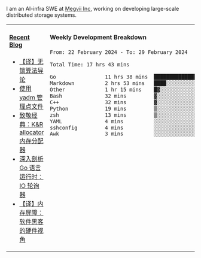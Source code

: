 I am an AI-infra SWE at [Megvii Inc](https://en.megvii.com/), working on developing large-scale distributed storage systems.

<table width="960px">
<tr>
<td valign="top" width="50%">

#### <a href="https://www.kongjun18.me" target="_blank">Recent Blog</a>

<!-- BLOG-POST-LIST:START -->
- [【译】无锁算法导论](https://kongjun18.github.io/posts/2023/07/14/)
- [使用 yadm 管理点文件](https://kongjun18.github.io/posts/2023/04/07/)
- [致敬经典：K&amp;R allocator 内存分配器](https://kongjun18.github.io/posts/2022/12/12/)
- [深入剖析 Go 语言运行时：IO 轮询器](https://kongjun18.github.io/posts/2022/11/21/)
- [【译】内存屏障：软件黑客的硬件视角](https://kongjun18.github.io/posts/2022/11/03/)
<!-- BLOG-POST-LIST:END -->

</td>
<td valign="top" width="50%">

#### Weekly Development Breakdown

<!--START_SECTION:waka-->

```txt
From: 22 February 2024 - To: 29 February 2024

Total Time: 17 hrs 43 mins

Go                11 hrs 38 mins  ████████████████▒░░░░░░░░   65.68 %
Markdown          2 hrs 53 mins   ████░░░░░░░░░░░░░░░░░░░░░   16.33 %
Other             1 hr 15 mins    █▓░░░░░░░░░░░░░░░░░░░░░░░   07.11 %
Bash              32 mins         ▓░░░░░░░░░░░░░░░░░░░░░░░░   03.03 %
C++               32 mins         ▓░░░░░░░░░░░░░░░░░░░░░░░░   03.02 %
Python            19 mins         ▒░░░░░░░░░░░░░░░░░░░░░░░░   01.83 %
zsh               13 mins         ▒░░░░░░░░░░░░░░░░░░░░░░░░   01.23 %
YAML              4 mins          ░░░░░░░░░░░░░░░░░░░░░░░░░   00.47 %
sshconfig         4 mins          ░░░░░░░░░░░░░░░░░░░░░░░░░   00.46 %
Awk               3 mins          ░░░░░░░░░░░░░░░░░░░░░░░░░   00.34 %
```

<!--END_SECTION:waka-->
</td>
</tr>

</table>
